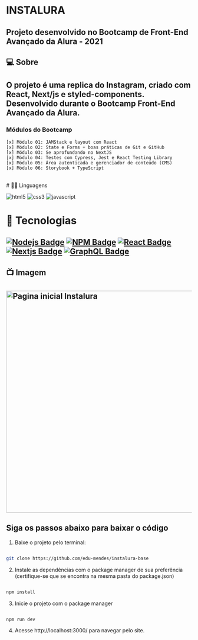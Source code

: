 # INSTALURA
## Projeto desenvolvido no Bootcamp de Front-End Avançado da Alura - 2021

## 💻 Sobre

O projeto é uma replica do Instagram, criado com React, Next/js e styled-components. Desenvolvido durante o Bootcamp Front-End Avançado da Alura.
<br />
---

### Módulos do Bootcamp

    [x] Módulo 01: JAMStack e layout com React
    [x] Módulo 02: State e Forms + boas práticas de Git e GitHub
    [x] Módulo 03: Se aprofundando no NextJS
    [x] Módulo 04: Testes com Cypress, Jest e React Testing Library
    [x] Módulo 05: Área autenticada e gerenciador de conteúdo (CMS)
    [x] Módulo 06: Storybook + TypeScript

<br />
# 👩‍💻 Linguagens

![html5](https://img.shields.io/badge/HTML5-E34F26?style=for-the-badge&logo=html5&logoColor=white)
![css3](https://img.shields.io/badge/CSS3-1572B6?style=for-the-badge&logo=css3&logoColor=white)
![javascript](https://img.shields.io/badge/JavaScript-F7DF1E?style=for-the-badge&logo=javascript&logoColor=black)



# 🧰 Tecnologias

[![Nodejs Badge](https://img.shields.io/badge/Node.js-339933?style=for-the-badge&logo=nodedotjs&logoColor=white)](https://nodejs.org/)
[![NPM Badge](https://img.shields.io/badge/npm-CB3837?style=for-the-badge&logo=npm&logoColor=white)](https://www.npmjs.com/)
[![React Badge](https://img.shields.io/badge/React-20232A?style=for-the-badge&logo=react&logoColor=61DAFB)](https://pt-br.reactjs.org)
[![Nextjs Badge](https://img.shields.io/badge/next.js-000000?style=for-the-badge&logo=nextdotjs&logoColor=white)](https://nextjs.org)
[![GraphQL Badge](https://img.shields.io/badge/GraphQl-E10098?style=for-the-badge&logo=graphql&logoColor=white)](https://graphql.org)
<br />
---
## 📺 Imagem

<a href="https://instalura-cas.vercel.app/" target="_blank" rel="noopener noreferrer" title="Pagina inicial Site Instalura"><img src="https://i.postimg.cc/sDzsFmrv/homepage-Desktop-1.png" alt="Pagina inicial Instalura" width="600" height=""/> </a>
<br>
---
   

## Siga os passos abaixo para baixar o código

  

01. Baixe o projeto pelo terminal:

```bash

git clone https://github.com/edu-mendes/instalura-base

```

  

02. Instale as dependências com o package manager de sua preferência (certifique-se que se encontra na mesma pasta do package.json)

```bash

npm install


```

  

03. Inicie o projeto com o package manager

```bash

npm run dev


```

  

04. Acesse http://localhost:3000/ para navegar pelo site.